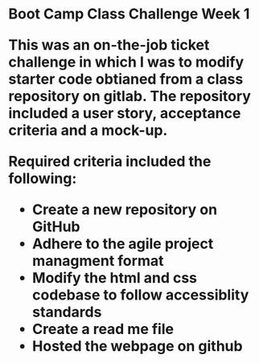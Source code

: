 <h1>Boot Camp Class Challenge Week 1
<br>  
<p>This was an on-the-job ticket challenge in which I was to modify starter code obtianed from a class repository on gitlab. The repository included a user story, acceptance criteria and a mock-up.   
  
  Required criteria included the following:
  <ul> 
    <li>Create a new repository on GitHub</li>
    <li>Adhere to the agile project managment format</li>
    <li>Modify the html and css codebase to follow accessiblity standards</li>
    <li>Create a read me file</li>
    <li>Hosted the webpage on github</li>
  </ul>
      
      
      
  
  
  
  
